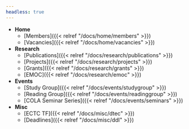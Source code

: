 ```yaml
---
headless: true
---
```


- **Home**
  - [Members]({{< relref "/docs/home/members" >}}) 
  - [Vacancies]({{< relref "/docs/home/vacancies" >}}) 
- **Research**
  - [Publications]({{< relref "/docs/research/publications" >}}) 
  - [Projects]({{< relref "/docs/research/projects" >}}) 
  - [Grants]({{< relref "/docs/research/grants" >}})
  - [EMOC]({{< relref "/docs/research/emoc" >}})
- **Events**
  -  [Study Group]({{< relref "/docs/events/studygroup" >}})
  -  [Reading Group]({{< relref "/docs/events/readinggroup" >}})
  -  [COLA Seminar Series]({{< relref "/docs/events/seminars" >}})
- **Misc**
  - [ECTC TF]({{< relref "/docs/misc/dtec" >}})
  - [Deadlines]({{< relref "/docs/misc/ddl" >}})
<br />
